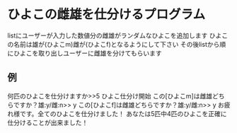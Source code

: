 # ひよこの雌雄を仕分けるプログラム

listにユーザーが入力した数値分の雌雄がランダムなひよこを追加します
ひよこの名前は雄が(ひよこm)雌が(ひよこf)となるようにして下さい
その後listから順にひよこを取り出しユーザーに雌雄を分けてもらいます

## 例
何匹のひよこを仕分けますか>>5
ひよこ仕分け開始
この[ひよこm]は雌雄どちらですか？雄:y/雌:n>> y
この[ひよこf]は雌雄どちらですか？雄:y/雌:n>> y
お疲れ様です。全てのひよこを仕分けました！
あなたは5匹中4匹のひよこを正確に仕分けることが出来ました！
